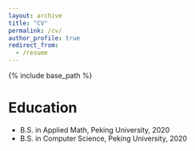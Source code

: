 ```yaml
---
layout: archive
title: "CV"
permalink: /cv/
author_profile: true
redirect_from:
  - /resume
---
```


{% include base_path %}

Education
======
* B.S. in Applied Math, Peking University, 2020
* B.S. in Computer Science, Peking University, 2020
